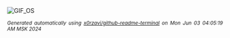 <div align="justify">
<picture>
    <source media="(prefers-color-scheme: dark)" srcset="https://i.ibb.co/pZWT9qc/output-gif.gif">
    <source media="(prefers-color-scheme: light)" srcset="https://i.ibb.co/pZWT9qc/output-gif.gif">
    <img alt="GIF_OS" src="https://i.ibb.co/pZWT9qc/output-gif.gif">
</picture>

<sub><i>Generated automatically using [x0rzavi/github-readme-terminal](https://github.com/x0rzavi/github-readme-terminal) on Mon Jun 03 04:05:19 AM MSK 2024</i></sub>

</div>

<!-- Image deletion URL: https://ibb.co/q908P6K/0f61e262fd73432ea1c290f521714d75 -->